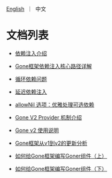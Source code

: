 <p>
    <a href="README.md">English</a>&nbsp ｜&nbsp 中文
</p>

# 文档列表

- [依赖注入介绍](inject_CN.md)
- [Gone框架依赖注入核心路径详解](gone-dependency-injection_CN.md)

- [循环依赖问题](circular_dependency_CN.md)
- [延迟依赖注入](lazy_fill_CN.md)
- [allowNil 选项：优雅处理可选依赖](allow_nil_CN.md)


- [Gone V2 Provider 机制介绍](provider_CN.md)
- [Gone v2 使用说明](v2-update_CN.md)
- [Gone框架从v1到v2的更新分析](gone-v1-to-v2-analysis_CN.md)

- [如何给Gone框架编写Goner组件（上）](goner-create-example_CN.md)
- [如何给Gone框架编写Goner组件（下）](goner-unit-test-example_CN.md)


